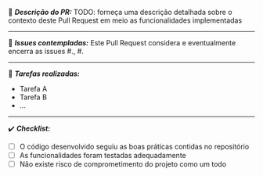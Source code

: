 :bookmark_tabs: **_Descrição do PR:_**
TODO: forneça uma descrição detalhada sobre o contexto deste Pull Request em meio as funcionalidades implementadas
___
:link: **_Issues contempladas:_**
Este Pull Request considera e eventualmente encerra as issues #., #.
___
:hammer: **_Tarefas realizadas:_**
- Tarefa A
- Tarefa B
- ...
___
:heavy_check_mark: **_Checklist:_**
- [ ] O código desenvolvido seguiu as boas práticas contidas no repositório
- [ ] As funcionalidades foram testadas adequadamente
- [ ] Não existe risco de comprometimento do projeto como um todo
